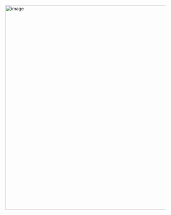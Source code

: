 <img width="644" alt="image" src="https://user-images.githubusercontent.com/89638496/200435960-eecab6f7-29cb-4f6c-b306-f2e044f214c1.png">
